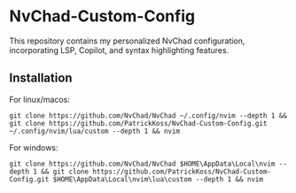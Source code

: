 # NvChad-Custom-Config
This repository contains my personalized NvChad configuration, incorporating LSP, Copilot, and syntax highlighting features.

## Installation
For linux/macos:
```
git clone https://github.com/NvChad/NvChad ~/.config/nvim --depth 1 && git clone https://github.com/PatrickKoss/NvChad-Custom-Config.git ~/.config/nvim/lua/custom --depth 1 && nvim
```

For windows:
```
git clone https://github.com/NvChad/NvChad $HOME\AppData\Local\nvim --depth 1 && git clone https://github.com/PatrickKoss/NvChad-Custom-Config.git $HOME\AppData\Local\nvim\lua\custom --depth 1 && nvim
```
